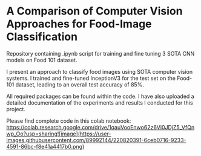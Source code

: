 # A Comparison of Computer Vision Approaches for Food-Image Classification

Repository containing .ipynb script for training and fine tuning 3 SOTA CNN models on Food 101 dataset.  

I present  an  approach  to classify food images using SOTA computer vision systems. I trained and fine-tuned InceptionV3 for the test set on the Food-101 dataset, leading to an overall test accuracy of 85%.

All required packages can be found within the code. I have also uploaded a detailed documentation of the experiments and results I conducted for this project. 

Please find complete code in this colab notebook: https://colab.research.google.com/drive/1qauVooEnwo62z6Vi0JDjZ5_VfQnwp_Oo?usp=sharing![image](https://user-images.githubusercontent.com/89992144/220820391-6ceb0716-9233-4591-86bc-f8e41a4417b0.png)


